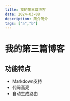 ```yaml
---
title: 我的第三篇博客
date: 2024-03-08
description: 简介简介
tags: ["a","b"]
---
```


# 我的第三篇博客
## 功能特点

- Markdown支持
- 代码高亮
- 自动生成路由